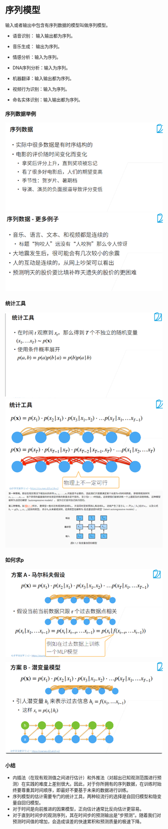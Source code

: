 # 序列模型
输入或者输出中包含有序列数据的模型叫做序列模型。

* 语音识别： 输入输出都为序列。

* 音乐生成： 输出为序列。

* 情感分析：输入为序列。

* DNA序列分析：输入为序列。

* 机器翻译：输入输出都为序列。

* 视频行为识别：输入为序列。

* 命名实体识别：输入输出都为序列。
### 序列数据举例
![](.序列模型_images/f8676afa.png)
![](.序列模型_images/d1e14dde.png)

### 统计工具
![](.序列模型_images/c0e50a7b.png)
![](.序列模型_images/0aa8882a.png)
![](.序列模型_images/1039c53f.png)

### 如何求p
![](.序列模型_images/dcdb17e4.png)

![](.序列模型_images/2f58dd2e.png)

### 小结
* 内插法（在现有观测值之间进行估计）和外推法（对超出已知观测范围进行预测）在实践的难度上差别很大。因此，对于你所拥有的序列数据，在训练时始终要尊重其时间顺序，即最好不要基于未来的数据进行训练。
* 序列模型的估计需要专门的统计工具，两种较流行的选择是自回归模型和隐变量自回归模型。
* 对于时间是向前推进的因果模型，正向估计通常比反向估计更容易。
* 对于直到时间步的观测序列，其在时间步的预测输出是“步预测”。随着我们对预测时间值的增加，会造成误差的快速累积和预测质量的极速下降。